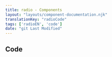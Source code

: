 ```yaml
---
title: radio - Components
layout: "layouts/component-documentation.njk"
translationKey: "radioCode"
tags: ['radioEN', 'code']
date: "git Last Modified"
---
```


## Code